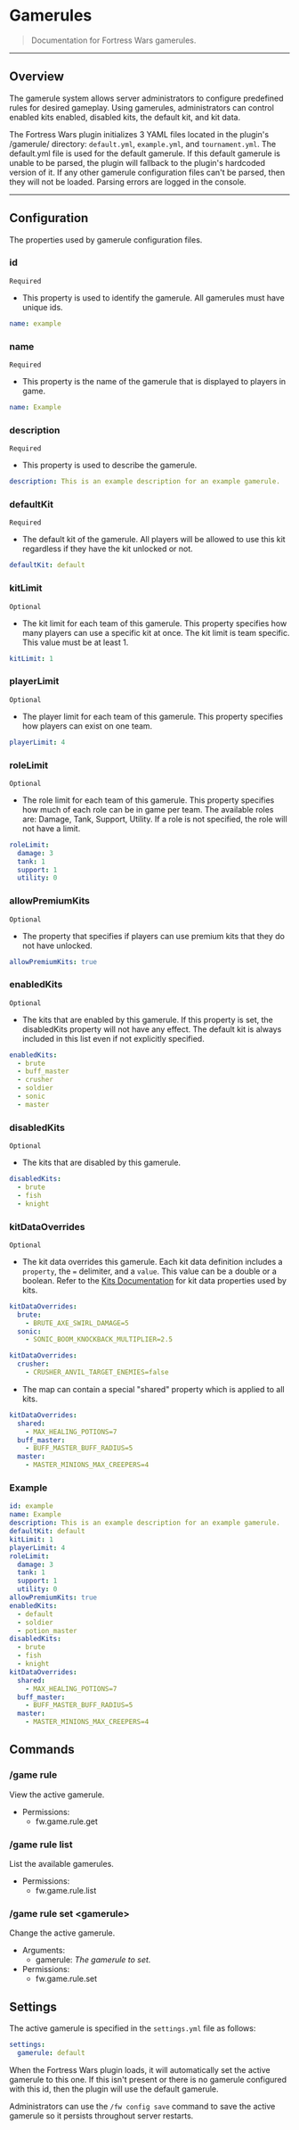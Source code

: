 # Gamerules

> Documentation for Fortress Wars gamerules.

---

## Overview

The gamerule system allows server administrators to configure predefined rules for desired gameplay. Using gamerules, administrators can control enabled kits enabled, disabled kits, the default kit, and kit data.

The Fortress Wars plugin initializes 3 YAML files located in the plugin's /gamerule/ directory: `default.yml`, `example.yml`, and `tournament.yml`. The default.yml file is used for the default gamerule. If this default gamerule is unable to be parsed, the plugin will fallback to the plugin's hardcoded version of it. If any other gamerule configuration files can't be parsed, then they will not be loaded. Parsing errors are logged in the console.

---

## Configuration

The properties used by gamerule configuration files.

### id

`Required`

- This property is used to identify the gamerule. All gamerules must have unique ids.

```yml
name: example
```

### name

`Required`

- This property is the name of the gamerule that is displayed to players in game.

```yml
name: Example
```

### description

`Required`

- This property is used to describe the gamerule.

```yml
description: This is an example description for an example gamerule.
```

### defaultKit

`Required`

- The default kit of the gamerule. All players will be allowed to use this kit regardless if they have the kit unlocked or not.

```yml
defaultKit: default
```

### kitLimit

`Optional`

- The kit limit for each team of this gamerule. This property specifies how many players can use a specific kit at once. The kit limit is team specific. This value must be at least 1.

```yml
kitLimit: 1
```

### playerLimit

`Optional`

- The player limit for each team of this gamerule. This property specifies how players can exist on one team.

```yml
playerLimit: 4
```

### roleLimit

`Optional`

- The role limit for each team of this gamerule. This property specifies how much of each role can be in game per team. The available roles are: Damage, Tank, Support, Utility. If a role is not specified, the role will not have a limit.

```yml
roleLimit:
  damage: 3
  tank: 1
  support: 1
  utility: 0
```

### allowPremiumKits

`Optional`

- The property that specifies if players can use premium kits that they do not have unlocked.

```yml
allowPremiumKits: true
```

### enabledKits

`Optional`

- The kits that are enabled by this gamerule. If this property is set, the disabledKits property will not have any effect. The default kit is always included in this list even if not explicitly specified.

```yml
enabledKits:
  - brute
  - buff_master
  - crusher
  - soldier
  - sonic
  - master
```

### disabledKits

`Optional`

- The kits that are disabled by this gamerule.

```yml
disabledKits:
  - brute
  - fish
  - knight
```

### kitDataOverrides

`Optional`

- The kit data overrides this gamerule. Each kit data definition includes a `property`, the `=` delimiter, and a `value`. This value can be a double or a boolean. Refer to the [Kits Documentation](/kits/) for kit data properties used by kits.

```yml
kitDataOverrides:
  brute:
    - BRUTE_AXE_SWIRL_DAMAGE=5
  sonic:
    - SONIC_BOOM_KNOCKBACK_MULTIPLIER=2.5
```

```yml
kitDataOverrides:
  crusher:
    - CRUSHER_ANVIL_TARGET_ENEMIES=false
```

- The map can contain a special "shared" property which is applied to all kits.

```yml
kitDataOverrides:
  shared:
    - MAX_HEALING_POTIONS=7
  buff_master:
    - BUFF_MASTER_BUFF_RADIUS=5
  master:
    - MASTER_MINIONS_MAX_CREEPERS=4
```

### Example

```yml
id: example
name: Example
description: This is an example description for an example gamerule.
defaultKit: default
kitLimit: 1
playerLimit: 4
roleLimit:
  damage: 3
  tank: 1
  support: 1
  utility: 0
allowPremiumKits: true
enabledKits:
  - default
  - soldier
  - potion_master
disabledKits:
  - brute
  - fish
  - knight
kitDataOverrides:
  shared:
    - MAX_HEALING_POTIONS=7
  buff_master:
    - BUFF_MASTER_BUFF_RADIUS=5
  master:
    - MASTER_MINIONS_MAX_CREEPERS=4
```

## Commands

### /game rule

View the active gamerule.

- Permissions:
  - fw.game.rule.get

### /game rule list

List the available gamerules.

- Permissions:
  - fw.game.rule.list

### /game rule set \<gamerule\>

Change the active gamerule.

- Arguments:
  - gamerule: _The gamerule to set._
- Permissions:
  - fw.game.rule.set

## Settings

The active gamerule is specified in the `settings.yml` file as follows:

```yml
settings:
  gamerule: default
```

When the Fortress Wars plugin loads, it will automatically set the active gamerule to this one. If this isn't present or there is no gamerule configured with this id, then the plugin will use the default gamerule.

Administrators can use the `/fw config save` command to save the active gamerule so it persists throughout server restarts.

